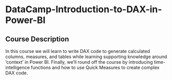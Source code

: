 # DataCamp-Introduction-to-DAX-in-Power-BI

## Course Description

In this course we will learn to write DAX code to generate calculated columns, measures, and tables while learning supporting knowledge around ‘context’ in Power BI. Finally, we’ll round off the course by introducing time-intelligence functions and how to use Quick Measures to create complex DAX code.
